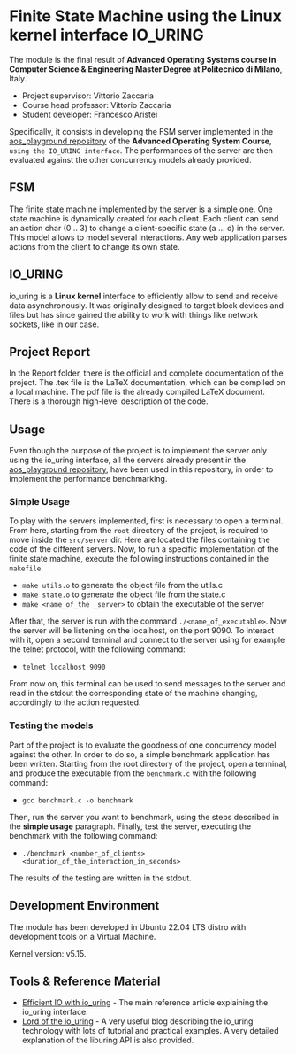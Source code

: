 # Finite State Machine using the Linux kernel interface IO_URING

The module is the final result of **Advanced Operating Systems course in Computer Science & Engineering Master Degree at Politecnico di Milano**, Italy.

- Project supervisor: Vittorio Zaccaria
- Course head professor: Vittorio Zaccaria
- Student developer: Francesco Aristei

Specifically, it consists in developing the FSM server implemented in the [aos_playground repository](https://github.com/vzaccaria/aos-playground/tree/master/code/th-c-async) of the **Advanced Operating System Course**, `using the IO_URING interface`.
The performances of the server are then evaluated against the other concurrency models already provided.

## FSM

The finite state machine implemented by the server is a simple one. 
One state machine is dynamically created for each client.
Each client can send an action char (0 .. 3) to change a client-specific state
(a ... d) in the server.
This model allows to model several interactions. 
Any web application parses actions from the client to change its own state.

## IO_URING

io_uring is a **Linux kernel** interface to efficiently allow to send and receive data asynchronously. 
It was originally designed to target block devices and files but has since gained the ability to work with things like network sockets, like in our case.

## Project Report

In the Report folder, there is the official and complete documentation of the project. 
The .tex file is the LaTeX documentation, which can be compiled on a local machine. 
The pdf file is the already compiled LaTeX document.
There is a thorough high-level description of the code.

## Usage

Even though the purpose of the project is to implement the server only using the io_uring interface, all the servers already present in the [aos_playground repository](https://github.com/vzaccaria/aos-playground/tree/master/code/th-c-async), have been used in this repository, in order to implement the performance benchmarking.

### Simple Usage

To play with the servers implemented, first is necessary to open a terminal.
From here, starting from the `root` directory of the project, is required to move inside the `src/server` dir.
Here are located the files containing the code of the different servers.
Now, to run a specific implementation of the finite state machine, execute the following instructions contained in the `makefile`.

- `make utils.o` to generate the object file from the utils.c
- `make state.o` to generate the object file from the state.c
- `make <name_of_the _server>` to obtain the executable of the server

After that, the server is run with the command `./<name_of_executable>`.
Now the server will be listening on the localhost, on the port 9090.
To interact with it, open a second terminal and connect to the server using for example the telnet protocol, with the following command:
- `telnet localhost 9090`

From now on, this terminal can be used to send messages to the server and read in the stdout the corresponding state of the machine changing, accordingly to the action requested.

### Testing the models

Part of the project is to evaluate the goodness of one concurrency model against the other.
In order to do so, a simple benchmark application has been written.
Starting from the root directory of the project, open a terminal, and produce the executable from the `benchmark.c` with the following command:

- `gcc benchmark.c -o benchmark`

Then, run the server you want to benchmark, using the steps described in the **simple usage** paragraph.
Finally, test the server, executing the benchmark with the following command:

- `./benchmark <number_of_clients> <duration_of_the_interaction_in_seconds>`

The results of the testing are written in the stdout.

## Development Environment

The module has been developed in Ubuntu 22.04 LTS distro with development tools on a Virtual Machine.

Kernel version: v5.15.

## Tools & Reference Material

- [Efficient IO with io_uring](https://kernel.dk/io_uring.pdf) - The main reference article explaining the io_uring interface.  
- [Lord of the io_uring](https://unixism.net/loti/) - A very useful blog describing the io_uring technology with lots of tutorial and practical examples. A very detailed explanation of the liburing API is also provided.





